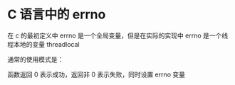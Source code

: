 # C 语言中的 errno

<!--
ID: d82f6c0f-4f55-4722-8bdf-bf29252ffa70
Status: draft
Date: 2017-05-29T15:04:00
Modified: 2020-05-16T12:09:27
wp_id: 409
-->

在 c 的最初定义中 errno 是一个全局变量，但是在实际的实现中 errno 是一个线程本地的变量 threadlocal

通常的使用模式是：

函数返回 0 表示成功，返回非 0 表示失败，同时设置 errno 变量
